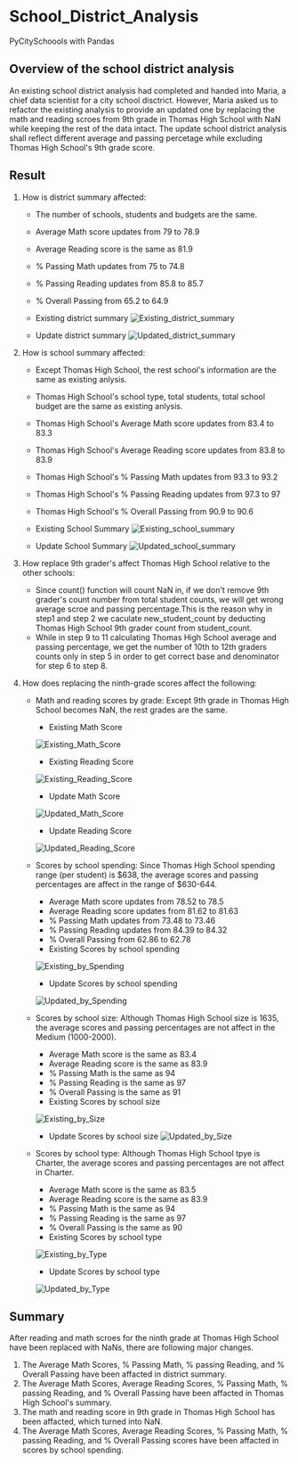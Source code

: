 # School_District_Analysis
PyCitySchoools with Pandas

## Overview of the school district analysis
An existing school district analysis had completed and handed into Maria, a chief data scientist for a city school disctrict. However, Maria asked us to refactor the existing analysis to provide an updated one by replacing the math and reading scroes from 9th grade in Thomas High School with NaN while keeping the rest of the data intact. The update school district analysis shall reflect different average and passing percetage while excluding Thomas High School's 9th grade score. 

## Result
1. How is district summary affected: 
   * The number of schools, students and budgets are the same.
   * Average Math score updates from 79 to 78.9 
   * Average Reading score is the same as 81.9
   * % Passing Math updates from 75 to 74.8
   * % Passing Reading updates from 85.8 to 85.7
   * % Overall Passing from 65.2 to 64.9
   * Existing district summary
![Existing_district_summary](./Resources/existing_district.png)

   * Update district summary
![Updated_district_summary](./Resources/updated_district.png)

 
2. How is school summary affected: 
   * Except Thomas High School, the rest school's information are the same as existing anlysis.
   * Thomas High School's school type, total students, total school budget are the same as existing anlysis.
   * Thomas High School's Average Math score updates from 83.4 to 83.3
   * Thomas High School's Average Reading score updates from 83.8 to 83.9
   * Thomas High School's % Passing Math updates from 93.3 to 93.2
   * Thomas High School's % Passing Reading updates from 97.3 to 97
   * Thomas High School's % Overall Passing from 90.9 to 90.6
   * Existing School Summary
![Existing_school_summary](./Resources/existing_thomsa_high_with_9th.png)

   * Update School Summary
![Updated_school_summary](./Resources/updated_thomsa_high_without_9th_count.png)


3. How replace 9th grader's affect Thomas High School relative to the other schools:
   * Since count() function will count NaN in, if we don't remove 9th grader's count number from total student counts, we will get wrong average scroe and passing percentage.This is the reason why in step1 and step 2 we caculate new_student_count by deducting Thomas High School 9th grader count from student_count.
   * While in step 9 to 11 calculating Thomas High School average and passing percentage, we get the number of 10th to 12th graders counts only in step 5 in order to get correct base and denominator for step 6 to step 8.

4. How does replacing the ninth-grade scores affect the following:
   * Math and reading scores by grade: Except 9th grade in Thomas High School becomes NaN, the rest grades are the same.
     - Existing Math Score

      ![Existing_Math_Score](./Resources/existing_by_grade_math.png) 

     - Existing Reading Score
 
      ![Existing_Reading_Score](./Resources/existing_by_grade_reading.png)
      
     - Update Math Score

      ![Updated_Math_Score](./Resources/updated_by_grade_math.png)
      
     - Update Reading Score
  
      ![Updated_Reading_Score](./Resources/updated_by_grade_reading.png)
 
   * Scores by school spending: Since Thomas High School spending range (per student) is $638, the average scores and passing percentages are affect in the range of $630-644.
     - Average Math score updates from 78.52 to 78.5
     - Average Reading score updates from 81.62 to 81.63
     - % Passing Math updates from 73.48 to 73.46
     - % Passing Reading updates from 84.39 to 84.32
     - % Overall Passing from 62.86 to 62.78
     - Existing Scores by school spending

      ![Existing_by_Spending](./Resources/existing_by_school_spending.png)

     - Update Scores by school spending
 
      ![Updated_by_Spending](./Resources/updated_by_school_spending.png)

   * Scores by school size: Although Thomas High School size is 1635, the average scores and passing percentages are not affect in the Medium (1000-2000).
     - Average Math score is the same as 83.4
     - Average Reading score is the same as 83.9
     - % Passing Math is the same as 94
     - % Passing Reading is the same as 97
     - % Overall Passing is the same as 91
     - Existing Scores by school size
     
      ![Existing_by_Size](./Resources/existing_by_school_size.png)

     - Update Scores by school size
      ![Updated_by_Size](./Resources/updated_by_school_size.png)

   * Scores by school type: Although Thomas High School tpye is Charter, the average scores and passing percentages are not affect in Charter.
     - Average Math score is the same as 83.5
     - Average Reading score is the same as 83.9
     - % Passing Math is the same as 94
     - % Passing Reading is the same as 97
     - % Overall Passing is the same as 90
     - Existing Scores by school type

      ![Existing_by_Type](./Resources/existing_by_school_type.png)

     - Update Scores by school type
 
      ![Updated_by_Type](./Resources/updated_by_school_type.png)

## Summary
After reading and math scroes for the ninth grade at Thomas High School have been replaced with NaNs, there are following major changes.  
  1. The Average Math Scores, % Passing Math, % passing Reading, and % Overall Passing have been affacted in district summary.
  2. The Average Math Scores, Average Reading Scores, % Passing Math, % passing Reading, and % Overall Passing have been affacted in Thomas High School's summary.
  3. The math and reading score in 9th grade in Thomas High School has been affacted, which turned into NaN.
  4. The Average Math Scores, Average Reading Scores, % Passing Math, % passing Reading, and % Overall Passing scores have been affacted in scores by school spending.
